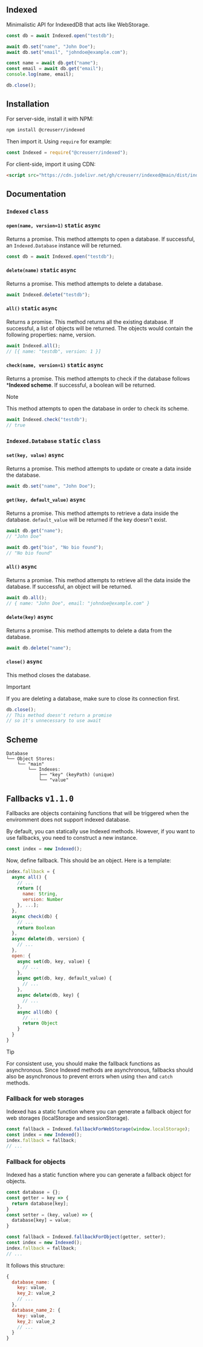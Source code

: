 ## Indexed

Minimalistic API for IndexedDB that acts like WebStorage.

```js
const db = await Indexed.open("testdb");

await db.set("name", "John Doe");
await db.set("email", "johndoe@example.com");

const name = await db.get("name");
const email = await db.get("email");
console.log(name, email);

db.close();
```

## Installation

For server-side, install it with NPM:

```bash
npm install @creuserr/indexed
```

Then import it. Using `require` for example:
```javascript
const Indexed = require("@creuserr/indexed");
```

For client-side, import it using CDN:

```html
<script src="https://cdn.jsdelivr.net/gh/creuserr/indexed@main/dist/indexed.min.js"></script>
```

## Documentation

### `Indexed` <kbd>class</kbd>

#### `open(name, version=1)` <kbd>static</kbd> <kbd>async</kbd>
Returns a promise. This method attempts to open a database.
If successful, an `Indexed.Database` instance will be returned.

```js
const db = await Indexed.open("testdb");
```

#### `delete(name)` <kbd>static</kbd> <kbd>async</kbd>
Returns a promise. This method attempts to delete a database.

```js
await Indexed.delete("testdb");
```

#### `all()` <kbd>static</kbd> <kbd>async</kbd>
Returns a promise. This method returns all the existing database.
If successful, a list of objects will be returned.
The objects would contain the following properties: name, version.

```js
await Indexed.all();
// [{ name: "testdb", version: 1 }]
```

#### `check(name, version=1)` <kbd>static</kbd> <kbd>async</kbd>
Returns a promise. This method attempts to check if the database follows ***Indexed scheme**.
If successful, a boolean will be returned.

> [!NOTE]
> This method attempts to open the database in order to check its scheme.

```js
await Indexed.check("testdb");
// true
```

### `Indexed.Database` <kbd>static</kbd> <kbd>class</kbd>

#### `set(key, value)` <kbd>async</kbd>
Returns a promise. This method attempts to update or create a data inside the database.

```js
await db.set("name", "John Doe");
```

#### `get(key, default_value)` <kbd>async</kbd>
Returns a promise. This method attempts to retrieve a data inside the database.
`default_value` will be returned if the key doesn't exist.

```js
await db.get("name");
// "John Doe"

await db.get("bio", "No bio found");
// "No bio found"
```

#### `all()` <kbd>async</kbd>
Returns a promise. This method attempts to retrieve all the data inside the database.
If successful, an object will be returned.

```js
await db.all();
// { name: "John Doe", email: "johndoe@example.com" }
```

#### `delete(key)` <kbd>async</kbd>
Returns a promise. This method attempts to delete a data from the database.

```js
await db.delete("name");
```

#### `close()` <kbd>async</kbd>
This method closes the database.

> [!IMPORTANT]
> If you are deleting a database, make sure to close its connection first.

```js
db.close();
// This method doesn't return a promise
// so it's unnecessary to use await
```

## Scheme

```
Database
└── Object Stores:
    └── "main"
        └── Indexes:
            ├── "key" (keyPath) (unique)
            └── "value"
```

## Fallbacks <kbd>v1.1.0</kbd>

Fallbacks are objects containing functions that will be triggered when the enviromment does not support indexed database.

By default, you can statically use Indexed methods. However, if you want to use fallbacks, you need to construct a new instance.

```javascript
const index = new Indexed();
```

Now, define fallback. This should be an object. Here is a template:

```javascript
index.fallback = {
  async all() {
    // ...
    return [{
      name: String,
      version: Number
    }, ...];
  },
  async check(db) {
    // ...
    return Boolean
  },
  async delete(db, version) {
    // ...
  },
  open: {
    async set(db, key, value) {
      // ...
    },
    async get(db, key, default_value) {
      // ...
    },
    async delete(db, key) {
      // ...
    },
    async all(db) {
      // ...
      return Object
    }
  }
}
```

> [!TIP]
> For consistent use, you should make the fallback functions as asynchronous.
> Since Indexed methods are asynchronous, fallbacks should also be asynchronous to prevent errors when using `then` and `catch` methods.

### Fallback for web storages

Indexed has a static function where you can generate a fallback object for web storages (localStorage and sessionStorage).

```javascript
const fallback = Indexed.fallbackForWebStorage(window.localStorage);
const index = new Indexed();
index.fallback = fallback;
// ...
```

### Fallback for objects

Indexed has a static function where you can generate a fallback object for objects.

```javascript
const database = {};
const getter = key => {
  return database[key];
}
const setter = (key, value) => {
  database[key] = value;
}

const fallback = Indexed.fallbackForObject(getter, setter);
const index = new Indexed();
index.fallback = fallback;
// ...
```

It follows this structure:

```javascript
{
  database_name: {
    key: value,
    key_2: value_2
    // ...
  },
  database_name_2: {
    key: value,
    key_2: value_2
    // ...
  }
}
```
